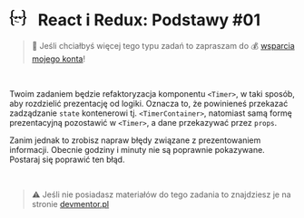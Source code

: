 # [![](../assets/img/logo-readme2.jpg)](https://devmentor.pl) &nbsp; React i Redux: Podstawy #01

> :loudspeaker: Jeśli chciałbyś więcej tego typu zadań to zapraszam do :moneybag: [wsparcia mojego konta](https://github.com/sponsors/devmentor-pl)!

&nbsp;

Twoim zadaniem będzie refaktoryzacja komponentu `<Timer>`, w taki sposób, aby rozdzielić prezentację od logiki. Oznacza to, że powinieneś przekazać zadządzanie `state` kontenerowi tj. `<TimerContainer>`, natomiast samą formę prezentacyjną pozostawić w `<Timer>`, a dane przekazywać przez `props`.

Zanim jednak to zrobisz napraw błędy związane z prezentowaniem informacji. Obecnie godziny i minuty nie są poprawnie pokazywane. Postaraj się poprawić ten błąd.

&nbsp;

> :warning: Jeśli nie posiadasz materiałów do tego zadania to znajdziesz je na stronie [devmentor.pl](https://devmentor.pl)